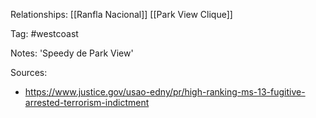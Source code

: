 
Relationships:
[[Ranfla Nacional]]
[[Park View Clique]]

Tag: #westcoast 

Notes:
'Speedy de Park View'

Sources:
- https://www.justice.gov/usao-edny/pr/high-ranking-ms-13-fugitive-arrested-terrorism-indictment